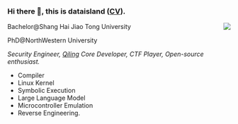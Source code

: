 ### Hi there 👋, this is dataisland ([CV](CV.pdf)).

<img align="right" src="https://github-readme-stats.vercel.app/api?username=cla7aye15I4nd&count_private=true&theme=buefy&show_icons=true&include_all_commits=true"/>

Bachelor@Shang Hai Jiao Tong University

PhD@NorthWestern University

*Security Engineer, [Qiling](https://github.com/qilingframework/qiling) Core Developer, CTF Player, Open-source enthusiast.*

- Compiler
- Linux Kernel
- Symbolic Execution
- Large Language Model
- Microcontroller Emulation
- Reverse Engineering. 


<!--
**cla7aye15I4nd/cla7aye15I4nd** is a ✨ _special_ ✨ repository because its `README.md` (this file) appears on your GitHub profile.

Here are some ideas to get you started:

- 🔭 I’m currently working on ...
- 🌱 I’m currently learning ...
- 👯 I’m looking to collaborate on ...
- 🤔 I’m looking for help with ...
- 💬 Ask me about ...
- 📫 How to reach me: ...
- 😄 Pronouns: ...
- ⚡ Fun fact: ...
-->
